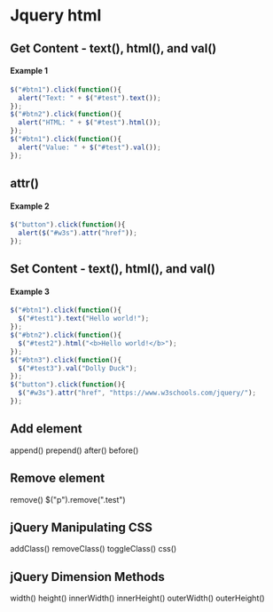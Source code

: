 # Jquery html

## Get Content - text(), html(), and val()

#### Example 1
```javascript
$("#btn1").click(function(){
  alert("Text: " + $("#test").text());
});
$("#btn2").click(function(){
  alert("HTML: " + $("#test").html());
});
$("#btn1").click(function(){
  alert("Value: " + $("#test").val());
});
```

## attr()

#### Example 2
```javascript
$("button").click(function(){
  alert($("#w3s").attr("href"));
});
```

## Set Content - text(), html(), and val()

#### Example 3
```javascript
$("#btn1").click(function(){
  $("#test1").text("Hello world!");
});
$("#btn2").click(function(){
  $("#test2").html("<b>Hello world!</b>");
});
$("#btn3").click(function(){
  $("#test3").val("Dolly Duck");
});
$("button").click(function(){
  $("#w3s").attr("href", "https://www.w3schools.com/jquery/");
});
```

## Add element

append() 
prepend()
after()
before() 

## Remove element

remove()
$("p").remove(".test")

## jQuery Manipulating CSS

addClass()
removeClass()
toggleClass()
css()

## jQuery Dimension Methods

width()
height()
innerWidth()
innerHeight()
outerWidth()
outerHeight()


